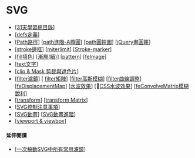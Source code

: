 # SVG

* \[[31天學習總目錄](https://www.oxxostudio.tw/articles/201410/svg-tutorial.html)\]
* \[[defs定義](https://www.oxxostudio.tw/articles/201409/svg-18-defs.html)\]
* \[[Path路徑](https://www.oxxostudio.tw/articles/201406/svg-04-path-1.html)\]  \[[path進階-A橢圓](https://www.oxxostudio.tw/articles/201406/svg-05-path-2.html)\] \[[path圓餅圖](https://www.oxxostudio.tw/articles/201406/svg-12-pie-chart.html)\] \[[jQuery畫圓餅](https://www.oxxostudio.tw/articles/201409/svg-24-jquery-pie-chart.html)\]
* \[[stroke邊框](https://www.oxxostudio.tw/articles/201406/svg-06-stroke.html)\] \[[miterlimit](https://www.oxxostudio.tw/articles/201409/svg-16-storke-miterlimit.html)\] \[[Stroke-marker](https://www.oxxostudio.tw/articles/201409/svg-17-storke-marker.html)\]
* \[[fill填色](https://www.oxxostudio.tw/articles/201406/svg-07-fill.html)\] \[[漸層\(續\)](https://www.oxxostudio.tw/articles/201409/svg-25-gradients-patterns.html)\] \[[pattern](https://www.oxxostudio.tw/articles/201409/svg-26-patterns.html)\] \[[feImage](https://www.oxxostudio.tw/articles/201410/svg-27-filter-feImage.html)\]
* \[[text文字](https://www.oxxostudio.tw/articles/201406/svg-08-text.html)\]
* \[[clip & Mask 剪裁與遮色片](https://www.oxxostudio.tw/articles/201406/svg-09-clipping-masking.html)\]
* \[[filter濾鏡](https://www.oxxostudio.tw/articles/201406/svg-10-filter-1.html)\] \[ [filter矩陣](https://www.oxxostudio.tw/articles/201406/svg-11-filter-feColorMatrix.html)\] \[[filter高斯模糊](https://www.oxxostudio.tw/articles/201406/svg-13-filter-feGaussianBlur.html)\] \[[filter曲線調整](https://www.oxxostudio.tw/articles/201407/svg-15-filter-feComponentTransfer.html)\]  \[[feDisplacementMap](https://www.oxxostudio.tw/articles/201410/svg-28-filter-feDisplacementMap.html)\] \[[水波效果](https://www.oxxostudio.tw/articles/201410/svg-29-filter-water-ripple.html)\] \[🔷[CSS水波效果](https://www.oxxostudio.tw/articles/201407/css-water-wave.html)\] \[[feConvolveMatrix模糊銳利](https://www.oxxostudio.tw/articles/201410/svg-30-filter-feConvolveMatrix.html)\]
* \[[transform](https://www.oxxostudio.tw/articles/201409/svg-19-transform.html)\] \[[transform Matrix](https://www.oxxostudio.tw/articles/201409/svg-20-transform-matrix.html)\]
* \[[SVG控制注意事項](https://www.oxxostudio.tw/articles/201406/svg-14-control-SVG.html)\]
* \[[SVG動畫](https://www.oxxostudio.tw/articles/201409/svg-21-smil-animation.html)\] \[[SVG動畫進階](https://www.oxxostudio.tw/articles/201409/svg-22-smil-animation-2.html)\]
* \[[viewport & viewbox](https://www.oxxostudio.tw/articles/201409/svg-23-viewpoint-viewBox.html)\]

#### 延伸閱讀

* \[[一次稿動SVG中所有常用濾鏡](https://medium.com/@fareastsunflower/3cfa92768a97)\]



